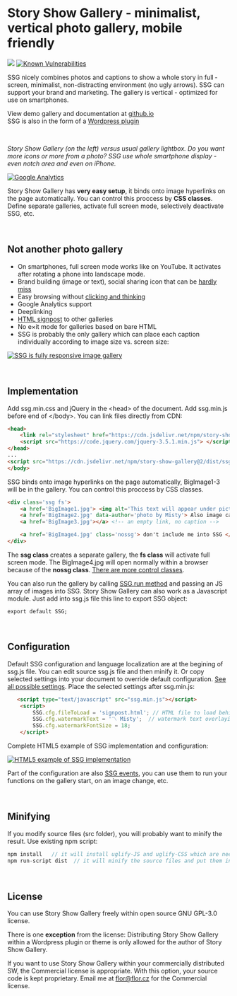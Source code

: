 # Story Show Gallery - minimalist, vertical photo gallery, mobile friendly

[![](https://data.jsdelivr.com/v1/package/npm/story-show-gallery/badge?style=rounded)](https://www.jsdelivr.com/package/npm/story-show-gallery)
[![Known Vulnerabilities](https://snyk.io/test/npm/story-show-gallery/2.9.3/badge.svg)](https://snyk.io/test/npm/story-show-gallery/2.9.3)

SSG nicely combines photos and captions to show a whole story in full ­screen, mini­­mal­ist, non-dis­tracting environ­­ment (no ugly arrows). SSG can support your brand and mar­ket­ing. The gallery is vertical - optimized for use on smart­phones.
 
View demo gallery and documentation at [github.io](https://roman-flossler.github.io/StoryShowGallery/) <br>
SSG is also in the form of a [Wordpress plugin](https://roman-flossler.github.io/StoryShowGallery/wordpress/)

<br>

*Story Show Gallery (on the left) versus usual gallery lightbox. Do you want more icons or more from a photo? SSG use whole smartphone display - even notch area and even on iPhone.*

[![Google Analytics](https://roman-flossler.github.io/StoryShowGallery/img/gallery-compare.jpg)](https://roman-flossler.github.io/StoryShowGallery/#gallery-compare)


Story Show Gallery has **very easy setup**, it binds onto image hyper­links on the page auto­mati­cally. You can control this proccess by **CSS classes**. Define sepa­rate galleries, activate full screen mode, selectively deactivate SSG, etc.

<br>

## Not another photo gallery

- On smartphones, full screen mode works like on You­Tube. It activa­tes after rotating a phone into landscape mode.
- Brand building (image or text), social sharing icon that can be [hardly miss](https://roman-flossler.github.io/StoryShowGallery/#brand)
- Easy browsing without [clicking and thinking](https://roman-flossler.github.io/StoryShowGallery/#browsing)
- Goo­gle Analytics support 
- Deeplinking
- [HTML signpost](https://roman-flossler.github.io/StoryShowGallery/#signpost) to other galleries
- No e×it mode for galleries based on bare HTML
- SSG is probably the only gallery which can place each caption individually according to image size vs. screen size:

[![SSG is fully responsive image gallery](https://roman-flossler.github.io/StoryShowGallery/img/story-show-gallery-responsive-modes-fullscreen.jpg)](https://roman-flossler.github.io/StoryShowGallery/#responsive)

<br>

## Implementation

Add ssg.min.css and jQuery in the &lt;head&gt; of the document. Add ssg.min.js before end of &lt;/body&gt;. You can link files directly from CDN:
``` html
<head>
    <link rel="stylesheet" href="https://cdn.jsdelivr.net/npm/story-show-gallery@2/dist/ssg.min.css">
    <script src="https://code.jquery.com/jquery-3.5.1.min.js"> </script>
</head>
...
<script src="https://cdn.jsdelivr.net/npm/story-show-gallery@2/dist/ssg.min.js"></script>
</body>
```


SSG binds onto image hyper­links on the page auto­mati­cally, BigImage1-3 will be in the gallery. You can control this proccess by CSS classes. 
``` html
<div class='ssg fs'>
    <a href='BigImage1.jpg'> <img alt='This text will appear under picture as a caption' src='thumbnail.jpg'> </a>
    <a href='BigImage2.jpg' data-author='photo by Misty'> Also image caption </a>
    <a href='BigImage3.jpg'></a> <!-- an empty link, no caption -->

    <a href='BigImage4.jpg' class='nossg'> don't include me into SSG </a>
</div>
```
The **ssg class** creates a separate gallery, the **fs class** will activate full screen mode. 
The BigImage4.jpg will open normally within a browser because of the **nossg class**.  [There are more control classes](https://roman-flossler.github.io/StoryShowGallery/#classes).

You can also run the gallery by calling [SSG.run method](https://roman-flossler.github.io/StoryShowGallery/#ssg-run) and passing an JS array of images into SSG.
Story Show Gallery can also work as a Javascript module. Just add into ssg.js file this line to export SSG object:
```
export default SSG;
```

<br>

##  Configuration
Default SSG configuration and language localization are at the begining of ssg.js file. You can edit source ssg.js file and then minify it. 
Or copy selected settings into your document to override default configuration. [See all possible settings](https://roman-flossler.github.io/StoryShowGallery/#SSGconfig). Place the selected settings after ssg.min.js: 

``` html
   <script type="text/javascript" src="ssg.min.js"></script>    
    <script>
        SSG.cfg.fileToLoad = 'signpost.html'; // HTML file to load behind the gallery
        SSG.cfg.watermarkText = '〽️ Misty';  // watermark text overlaying a photo
        SSG.cfg.watermarkFontSize = 18;
    </script>
```    
Complete HTML5 example of SSG implementation and configuration:

[![HTML5 example of SSG implementation](https://roman-flossler.github.io/StoryShowGallery/img/html5-sample-source-code-ssg.png)](https://roman-flossler.github.io/StoryShowGallery/#html5)

Part of the configuration are also [SSG events](https://roman-flossler.github.io/StoryShowGallery/#events), you can use them to run your functions on the gallery start, on an image change, etc.

<br>

## Minifying
If you modify source files (src folder), you will probably want to minify the result. Use existing npm script:
``` js
npm install   // it will install uglify-JS and uglify-CSS which are needed for minifying
npm run-script dist  // it will minify the source files and put them into the dist directory. 
```

<br>

## License
You can use Story Show Gallery freely within open source GNU GPL-3.0 license.<br>

There is one **exception** from the license: Distributing Story Show Gallery within a Wordpress plugin or theme is only allowed for the author of Story Show Gallery.

If you want to use Story Show Gallery within your commercially distributed SW, the Commercial license is appropriate. With this option, your source code 
is kept proprietary. Email me at flor@flor.cz for the Commercial license.

